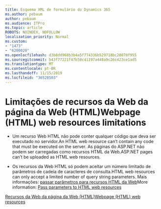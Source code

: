 ```yaml
---
title: Esquema XML de formulário do Dynamics 365
ms.author: pebaum
author: pebaum
ms.audience: ITPro
ms.topic: article
ROBOTS: NOINDEX, NOFOLLOW
localization_priority: Normal
ms.custom:
- "1473"
- "6200020"
ms.openlocfilehash: d3b8dd968b3b4a5f774336b529718bc20870f955
ms.sourcegitcommit: b43f77221f47b50c41197a448a9c26c423ce1ad5
ms.translationtype: MT
ms.contentlocale: pt-BR
ms.lasthandoff: 11/15/2019
ms.locfileid: "36528503"
---
```

# <a name="webpage-html-web-resources-limitations"></a><span data-ttu-id="9c6bc-102">Limitações de recursos da Web da página da Web (HTML)</span><span class="sxs-lookup"><span data-stu-id="9c6bc-102">Webpage (HTML) web resources limitations</span></span>

* <span data-ttu-id="9c6bc-103">Um recurso Web HTML não pode conter qualquer código que deva ser executado no servidor.</span><span class="sxs-lookup"><span data-stu-id="9c6bc-103">An HTML web resource can’t contain any code that must be executed on the server.</span></span> <span data-ttu-id="9c6bc-104">As páginas do ASP.NET não podem ser carregadas como recursos HTML da Web.</span><span class="sxs-lookup"><span data-stu-id="9c6bc-104">ASP.NET pages can’t be uploaded as HTML web resources.</span></span>

* <span data-ttu-id="9c6bc-105">Os recursos da Web HTML só podem aceitar um número limitado de parâmetros de cadeia de caracteres de consulta.</span><span class="sxs-lookup"><span data-stu-id="9c6bc-105">HTML web resources can only accept a limited number of query string parameters.</span></span> <span data-ttu-id="9c6bc-106">Mais informações: [passar parâmetros para recursos HTML da Web](https://docs.microsoft.com/dynamics365/customer-engagement/developer/webpage-html-web-resources#BKMK_PassingParametersToWebResources)</span><span class="sxs-lookup"><span data-stu-id="9c6bc-106">More information: [Pass parameters to HTML web resources](https://docs.microsoft.com/dynamics365/customer-engagement/developer/webpage-html-web-resources#BKMK_PassingParametersToWebResources)</span></span>

[<span data-ttu-id="9c6bc-107">Recursos da Web da página da Web (HTML)</span><span class="sxs-lookup"><span data-stu-id="9c6bc-107">Webpage (HTML) web resources</span></span>](https://docs.microsoft.com/dynamics365/customer-engagement/developer/webpage-html-web-resources)
